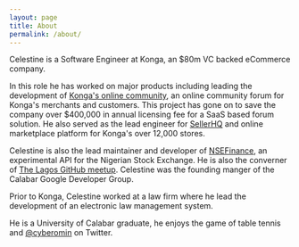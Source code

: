 ```yaml
---
layout: page
title: About 
permalink: /about/
---
```


Celestine is a Software Engineer at Konga, an $80m VC backed eCommerce company. 

In this role he has worked on major products including leading the development of [Konga's online community](http://community.konga.com), an online community forum for Konga's merchants and customers. This project has gone on to save the company over $400,000 in annual licensing fee for a SaaS based forum solution. He also served as the lead engineer for [SellerHQ](http://shq.konga.com) and online marketplace platform for Konga's over 12,000 stores.

Celestine is also the lead maintainer and developer of [NSEFinance](http://nsefinance.com), an experimental API for the Nigerian
Stock Exchange. He is also the converner of [The Lagos GitHub meetup](http://lagosmeet.github.io). Celestine was the founding manger of the Calabar Google Developer Group.

Prior to Konga, Celestine worked at a law firm where he lead the development of an electronic law management system.

He is a University of Calabar graduate, he enjoys the game of table tennis and [@cyberomin](https://twitter.com/cyberomin) on Twitter.